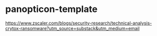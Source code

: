 # panopticon-template

https://www.zscaler.com/blogs/security-research/technical-analysis-crytox-ransomware?utm_source=substack&utm_medium=email
